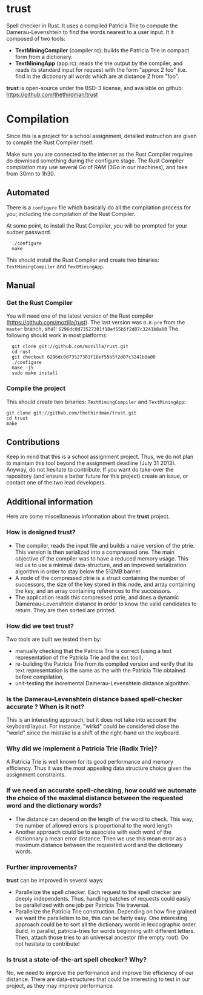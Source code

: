 trust
=====

Spell checker in Rust. It uses a compiled Patricia Trie to compute the Damerau-Levenshtein to find
the words nearest to a user input. It it composed of two tools:
  * **TextMiningCompiler** (compiler.rc): builds the Patricia Trie in compact form from a
    dictionary.
  * **TextMiningApp** (app.rc): reads the trie output by the compiler, and reads its standard input
    for request with the form "approx 2 foo" (i.e. find in the dictionary all words which are at
      distance 2 from "foo".

**trust** is open-source under the BSD-3 license, and available on github:
https://github.com/thethirdman/trust

Compilation
===========
Since this is a project for a school assignment, detailed instruction are given to compile the
Rust Compiler itself.

Make sure you are connected to the internet as the Rust Compiler requires do download something during the configure stage.
The Rust Compiler compilation may use several Go of RAM (3Go in our machines), and take from 30mn to 1h30.

## Automated
There is a `configure` file which basically do all the compilation process for you; including the
compilation of the Rust Compiler.

At some point, to install the Rust Compiler, you will be prompted for your sudoer password.

```
  ./configure
  make
```

This should install the Rust Compiler and create two binaries: `TextMimingCompiler` and
`TextMiningApp`.

## Manual
### Get the Rust Compiler
You will need one of the latest version of the Rust compiler (https://github.com/mozilla/rust).
The last version was `0.8-pre` from the `master` branch, sha1: `6296dc0d73527301f18ef55b5f2d07c3241b8a00`
The following should work in most platforms:

```
  git clone git://github.com/mozilla/rust.git
  cd rust
  git checkout 6296dc0d73527301f18ef55b5f2d07c3241b8a00
  ./configure
  make -j5
  sudo make install
```

### Compile the project
This should create two binaries: `TextMimingCompiler` and `TextMiningApp`:

```
git clone git://github.com/thethirdman/trust.git
cd trust
make
```

## Contributions
Keep in mind that this is a school assignment project. Thus, we do not plan to maintain this tool
beyond the assignment deadline (July 31 2013). Anyway, do not hesitate to contribute. If you want
do take-over the repository (and ensure a better future for this project) create an issue, or
contact one of the two lead developers.

## Additional information
Here are some miscellaneous information about the **trust** project.

### How is designed trust?

  * The compiler, reads the input file and builds a  naive  version of the
    ptrie. This version is then serialized into a compressed one. The main
    objective of the compiler was to have a reduced memory usage. This led us
    to use a minimal data-structure, and an improved serialization algorithm in
    order to stay below the 512MB barrier.
  * A node of the compressed ptrie is a  struct containing the number of
    successors, the size of the key stored in this node, and array containing the key,
    and an array containing references to the successors.
  * The application reads this compressed ptrie, and does a dynamic
    Damereau-Levenshtein distance in order to know the valid candidates to
    return. They are then sorted are printed.

### How did we test trust?
Two tools are built we tested them by:
  * manually checking that the Patricia Trie is correct (using a text representation of the
    Patricia Trie and the `dot` tool),
  * re-building the Patricia Trie from its compiled version and verify that its text
    representation is the same as the with the Patricia Trie obtained before compilation,
  * unit-testing the incremental Damerau-Levenshtein distance algorithm.

### Is the Damerau-Levenshtein distance based spell-checker accurate ? When is it not?
This is an interesting approach, but it does not take into account the keyboard layout.
For instance, "wirkd" could be considered close the "world" since the mistake is a shift of the right-hand on the keyboard.

### Why did we implement a Patricia Trie (Radix Trie)?
A Patricia Trie is well known for its good performance and memory efficiency. Thus it was the most
appealing data structure choice given the assignment constraints.

### If we need an accurate spell-checking, how could we automate the choice of the maximal distance between the requested word and the dictionary words?
  * The distance can depend on the length of the word to check. This way, the
    number of allowed errors is proportional to the word length
  * Another approach could be to associate with each word of the dictionnary a
    mean error distance. Then we use this mean error as a maximum distance
    between the requested word and the dictionary words.

### Further improvements?
**trust** can be improved in several ways:
  * Parallelize the spell checker. Each request to the spell checker are deeply independents. Thus, handling
    batches of requests could easily be parallelized with one job per Patricia Trie traversal.
  * Parallelize the Patricia Trie construction. Depending on how fine grained we want the
    parallelism to be, this can be fairly easy. One interesting approach could be to sort all the
    dictionary words in lexicographic order. Build, in parallel, patricia-tries for words beginning
    with different letters. Then, attach those tries to an universal ancestor (the empty root).
Do not hesitate to contribute!

### Is trust a state-of-the-art spell checker? Why?
No, we need to improve the performance and improve the efficiency of our
distance. There are data-structures that could be interesting to test in our
project, as they may improve performance.

